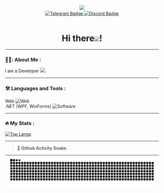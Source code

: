<div id="header" align="center">
  <img src="https://media.giphy.com/media/h408T6Y5GfmXBKW62l/giphy.gif" width="400"/>
  <div id="badges">
    <a href="https://t.me/notedad">
      <img src="https://img.shields.io/badge/Telegram-blue?style=for-the-badge&logo=telegram&logoColor=white" alt="Telegram Badge"/>
    </a>
    <a href="https://discordapp.com/users/noted1">
      <img src="https://img.shields.io/badge/Discord-white?style=for-the-badge&logo=discord&logoColor=Black" alt="Discord Badge"/>
    </a>
  </div>
  <img src="https://komarev.com/ghpvc/?username=NotedAD&style=flat-square&color=blue" alt=""/>
  <h1>
    Hi there<img src="https://media.giphy.com/media/hvRJCLFzcasrR4ia7z/giphy.gif" width="30px"/>!
  </h1>
</div>

---

### 👨‍💻: About Me :
I am a Developer <img src="https://media.giphy.com/media/WUlplcMpOCEmTGBtBW/giphy.gif" width="30">.

---

### :hammer_and_wrench: Languages and Tools :
<div>
  Web
  <img src="https://skillicons.dev/icons?i=js,html,css,react,php,firebase,jquery,gulp,webpack,vite,tailwind,scss,wordpress,figma,npm,node" title="Web" alt="Web" />&nbsp;<br>
  .NET (WPF, WinForms)
    <img src="https://skillicons.dev/icons?i=cs,github,mysql" title="Software" alt="Software" />&nbsp;
  
</div>

---

### :fire: My Stats :

[![Top Langs](https://github-readme-stats.vercel.app/api/top-langs/?username=NotedAD)](https://github.com/anuraghazra/github-readme-stats)

---
> **🐍 Github Activity Snake**:

|![Animation](https://raw.githubusercontent.com/bylickilabs/bylickilabs/f87fa3659c55415e949c3c1a55008ea88e929fd2/github-snake-dark.svg)|
|---|



